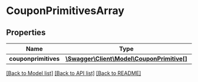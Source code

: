 # CouponPrimitivesArray

## Properties
Name | Type | Description | Notes
------------ | ------------- | ------------- | -------------
**couponprimitives** | [**\Swagger\Client\Model\CouponPrimitive[]**](CouponPrimitive.md) |  | 

[[Back to Model list]](../README.md#documentation-for-models) [[Back to API list]](../README.md#documentation-for-api-endpoints) [[Back to README]](../README.md)


